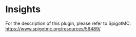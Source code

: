 # Insights
For the description of this plugin, please refer to SpigotMC: https://www.spigotmc.org/resources/56489/